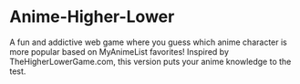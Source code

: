 # Anime-Higher-Lower
A fun and addictive web game where you guess which anime character is more popular based on MyAnimeList favorites! Inspired by TheHigherLowerGame.com, this version puts your anime knowledge to the test.
